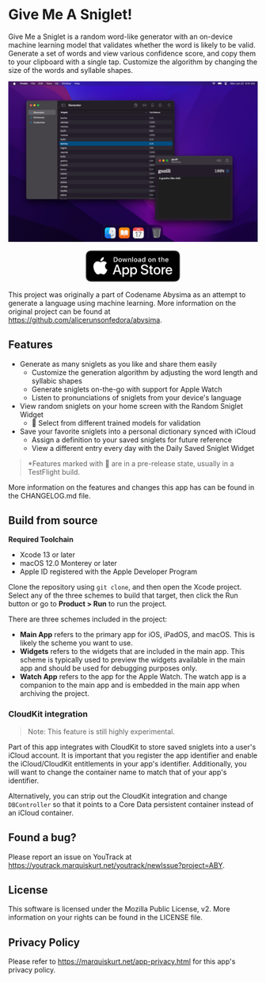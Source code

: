 # Give Me A Sniglet!

Give Me a Sniglet is a random word-like generator with an on-device machine learning model that validates whether the
word is likely to be valid. Generate a set of words and view various confidence score, and copy them to your clipboard
with a single tap. Customize the algorithm by changing the size of the words and syllable shapes.

![App screenshots](.readme/screenshot.png)

<p align="center">
    <a href="https://apple.co/336C4oX">
        <img src="/.readme/appstore.svg" height="64" alt="Get on the App Store" />
    </a>
</p>

This project was originally a part of Codename Abysima as an attempt to generate a language using machine learning.
More information on the original project can be found at https://github.com/alicerunsonfedora/abysima.

## Features

- Generate as many sniglets as you like and share them easily
    - Customize the generation algorithm by adjusting the word length and syllabic shapes
    - Generate sniglets on-the-go with support for Apple Watch
    - Listen to pronunciations of sniglets from your device's language
- View random sniglets on your home screen with the Random Sniglet Widget
    - 🧪 Select from different trained models for validation
- Save your favorite sniglets into a personal dictionary synced with iCloud
    - Assign a definition to your saved sniglets for future reference
    - View a different entry every day with the Daily Saved Sniglet Widget

> *Features marked with 🧪 are in a pre-release state, usually in a TestFlight build.

More information on the features and changes this app has can be found in the CHANGELOG.md file.

## Build from source

**Required Toolchain**

- Xcode 13 or later
- macOS 12.0 Monterey or later
- Apple ID registered with the Apple Developer Program

Clone the repository using `git clone`, and then open the Xcode project. Select any of the three schemes to build that
target, then click the Run button or go to **Product > Run** to run the project.

There are three schemes included in the project:

- **Main App** refers to the primary app for iOS, iPadOS, and macOS. This is likely the scheme you want to use.
- **Widgets** refers to the widgets that are included in the main app. This scheme is typically used to preview the
  widgets available in the main app and should be used for debugging purposes only.
- **Watch App** refers to the app for the Apple Watch. The watch app is a companion to the main app and is embedded in
  the main app when archiving the project.

### CloudKit integration

> Note: This feature is still highly experimental.

Part of this app integrates with CloudKit to store saved sniglets into a user's iCloud account. It is important that you
register the app identifier and enable the iCloud/CloudKit entitlements in your app's identifier. Additionally, you will
want to change the container name to match that of your app's identifier.

Alternatively, you can strip out the CloudKit integration and change `DBController` so that it points to a Core Data
persistent container instead of an iCloud container.

## Found a bug?

Please report an issue on YouTrack at https://youtrack.marquiskurt.net/youtrack/newIssue?project=ABY.

## License

This software is licensed under the Mozilla Public License, v2. More information on your rights can be found in the
LICENSE file.

## Privacy Policy

Please refer to https://marquiskurt.net/app-privacy.html for this app's privacy policy.
